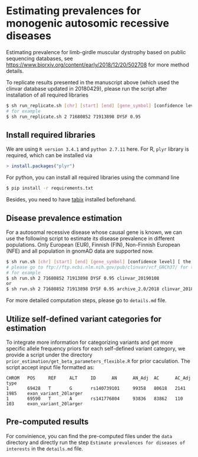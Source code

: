 # Estimating prevalences for monogenic autosomic recessive diseases
Estimating prevalence for limb-girdle muscular dystrophy based on public sequencing databases, see https://www.biorxiv.org/content/early/2018/12/20/502708 for more method details.

To replicate results presented in the manuscript above (which used the clinvar database updated in 20180429), please run the script after installation of all required libraries 
```bash
$ sh run_replicate.sh [chr] [start] [end] [gene_symbol] [confidence level]
# for example
$ sh run_replicate.sh 2 71680852 71913898 DYSF 0.95
```

## Install required libraries
We are using `R version 3.4.1` and `python 2.7.11` here. 
For R, `plyr` library is required, which can be installed via 
``` R
> install.packages("plyr")
```

For python, you can install all required libraries using the command line
``` bash
$ pip install -r requirements.txt
```

Besides, you need to have [tabix](http://wiki.wubrowse.org/How_to_install_tabix) installed beforehand.  


## Disease prevalence estimation
For a autosomal recessive disease whose causal gene is known, we can use the following script to estimate its disease prevalence in different populations. Only European (EUR), Finnish (FIN), Non-Finnish European (NFE) and all population in gnomAD data are supported now.
```bash
$ sh run.sh [chr] [start] [end] [gene_symbol] [confidence level] [ the most updated clinvar version]
# please go to ftp://ftp.ncbi.nlm.nih.gov/pub/clinvar/vcf_GRCh37/ for the most updated clinvar database version or the archived version in 2018 (ftp://ftp.ncbi.nlm.nih.gov/pub/clinvar/vcf_GRCh37/archive_*/20XX/)
# for example
$ sh run.sh 2 71680852 71913898 DYSF 0.95 clinvar_20190108
or
$ sh run.sh 2 71680852 71913898 DYSF 0.95 archive_2.0/2018 clinvar_20180429
```
For more detailed computation steps, please go to `details.md` file.

## Utilize self-defined variant categories for estimation
To integrate more information for categorizing variants and get more specific allele frequency priors for each self-defined variant category, we provide a script under the directory `prior_estimation/get_beta_parameters_flexible.R` for prior caculation. The script accept input file formatted as:
```
CHROM   POS     REF     ALT     ID      AN      AN_Adj  AC      AC_Adj  type
1       69428   T       G       rs140739101     99358   80618   2141    1985    exon_variant_20larger
1       69590   T       A       rs141776804     93836   83862   110     103     exon_variant_20larger
```


## Pre-computed results
For convinience, you can find the pre-computed files under the `data` directory and directly run the step `Estimate prevalences for diseases of interests` in the `details.md` file.


